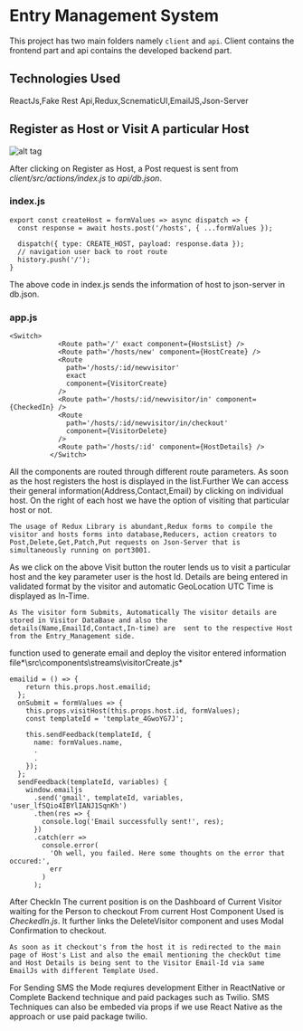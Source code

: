 # Entry Management System

This project has two main folders namely `client`  and `api`.
Client contains the frontend part and api contains the developed backend part.

## Technologies Used

ReactJs,Fake Rest Api,Redux,ScnematicUI,EmailJS,Json-Server

## Register as Host or Visit A particular Host

![alt tag](https://raw.githubusercontent.com/riyalohia/Innovaccer-Medicare/master/Documentation/form.PNG "Search Symptoms")

After clicking on Register as Host, a Post request is sent from *client/src/actions/index.js* to *api/db.json*.

### index.js

```
export const createHost = formValues => async dispatch => {
  const response = await hosts.post('/hosts', { ...formValues });

  dispatch({ type: CREATE_HOST, payload: response.data });
  // navigation user back to root route
  history.push('/');
}
```

The above code in index.js sends the information of host to json-server in db.json.

### app.js

```
<Switch>
            <Route path='/' exact component={HostsList} />
            <Route path='/hosts/new' component={HostCreate} />
            <Route
              path='/hosts/:id/newvisitor'
              exact
              component={VisitorCreate}
            />
            <Route path='/hosts/:id/newvisitor/in' component={CheckedIn} />
            <Route
              path='/hosts/:id/newvisitor/in/checkout'
              component={VisitorDelete}
            />
            <Route path='/hosts/:id' component={HostDetails} />
          </Switch>
```

All the components are routed through different route parameters.
As soon as the host registers the host is displayed in the list.Further We can access their general information(Address,Contact,Email) by clicking on individual host.
On the right of each host we have the option of visiting that particular host or not.

```
The usage of Redux Library is abundant,Redux forms to compile the visitor and hosts forms into database,Reducers, action creators to Post,Delete,Get,Patch,Put requests on Json-Server that is simultaneously running on port3001.
```

As we click on the above Visit button the router lends us to visit a particular host and the key parameter user is the host Id.
Details are being entered in validated format by the visitor and automatic GeoLocation UTC Time is displayed as In-Time.

```
As The visitor form Submits, Automatically The visitor details are stored in Visitor DataBase and also the details(Name,EmailId,Contact,In-time) are  sent to the respective Host from the Entry_Management side.
```
function used to generate email and deploy the visitor entered information file*\src\components\streams\visitorCreate.js*

```
emailid = () => {
    return this.props.host.emailid;
  };
  onSubmit = formValues => {
    this.props.visitHost(this.props.host.id, formValues);
    const templateId = 'template_4GwoYG7J';

    this.sendFeedback(templateId, {
      name: formValues.name,
      .
      .
    });
  };
  sendFeedback(templateId, variables) {
    window.emailjs
      .send('gmail', templateId, variables, 'user_lfSQio4IBYlIANJ1SqnKh')
      .then(res => {
        console.log('Email successfully sent!', res);
      })
      .catch(err =>
        console.error(
          'Oh well, you failed. Here some thoughts on the error that occured:',
          err
        )
      );
```
After CheckIn The current position is on the Dashboard of Current Visitor waiting for the Person to checkout From current Host
Component Used is *CheckedIn.js*. It further links the DeleteVisitor component and uses Modal Confirmation to checkout.


```
As soon as it checkout's from the host it is redirected to the main page of Host's List and also the email mentioning the checkOut time and Host Details is being sent to the Visitor Email-Id via same EmailJs with different Template Used.
```
For Sending SMS the Mode reqiures development Either in ReactNative or Complete Backend technique and paid packages such as Twilio.
SMS Techniques can also be embeded via props if we use React Native as the approach or use paid package twilio.



